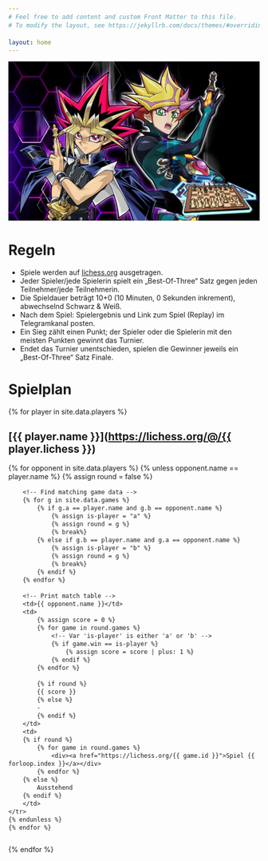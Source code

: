 ```yaml
---
# Feel free to add content and custom Front Matter to this file.
# To modify the layout, see https://jekyllrb.com/docs/themes/#overriding-theme-defaults

layout: home
---
```


![Schachturnier Banner](img/banner.png)

# Regeln
* Spiele werden auf [lichess.org](https://lichess.org) ausgetragen.
* Jeder Spieler/jede Spielerin spielt ein „Best-Of-Three“ Satz gegen jeden Teilnehmer/jede Teilnehmerin.
* Die Spieldauer beträgt 10+0 (10 Minuten, 0 Sekunden inkrement), abwechselnd Schwarz & Weiß.
* Nach dem Spiel: Spielergebnis und Link zum Spiel (Replay) im Telegramkanal posten.
* Ein Sieg zählt einen Punkt; der Spieler oder die Spielerin mit den meisten Punkten gewinnt das Turnier.
* Endet das Turnier unentschieden, spielen die Gewinner jeweils ein „Best-Of-Three“ Satz Finale.

# Spielplan

{% for player in site.data.players %}
## [{{ player.name }}](https://lichess.org/@/{{ player.lichess }})

<table class="game-result">
    {% for opponent in site.data.players %}
    {% unless opponent.name == player.name %}
    <tr>
        {% assign round = false %}

        <!-- Find matching game data -->
        {% for g in site.data.games %}
            {% if g.a == player.name and g.b == opponent.name %}
                {% assign is-player = "a" %}
                {% assign round = g %}
                {% break%}
            {% else if g.b == player.name and g.a == opponent.name %}
                {% assign is-player = "b" %}
                {% assign round = g %}
                {% break%}
            {% endif %}
        {% endfor %}
    
        <!-- Print match table -->
        <td>{{ opponent.name }}</td>
        <td>
            {% assign score = 0 %}
            {% for game in round.games %}
                <!-- Var 'is-player' is either 'a' or 'b' -->
                {% if game.win == is-player %}
                    {% assign score = score | plus: 1 %}
                {% endif %}
            {% endfor %}
            
            {% if round %}
            {{ score }}
            {% else %}
            -
            {% endif %}
        </td>
        <td>
        {% if round %}
            {% for game in round.games %}
                <div><a href="https://lichess.org/{{ game.id }}">Spiel {{ forloop.index }}</a></div>
            {% endfor %}
        {% else %}
            Ausstehend
        {% endif %}
        </td>
    </tr>
    {% endunless %}
    {% endfor %}
</table>
{% endfor %}
